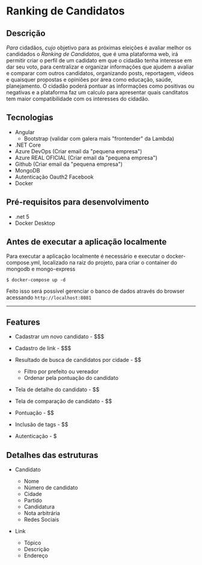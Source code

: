 # Ranking de Candidatos

## Descrição

*Para* cidadãos, *cujo* objetivo para as próximas eleições é avaliar melhor os candidados o *Ranking de Candidatos*, que é uma plataforma web, irá permitir criar o perfil de um cadidato em que o cidadão tenha interesse em dar seu voto, para centralizar e organizar informações que ajudem a avaliar e comparar com outros candidatos, organizando posts, reportagem, videos e quaisquer propostas e opiniões por área como educação, saúde, planejamento. O cidadão poderá pontuar as informações como positivas ou negativas e a plataforma faz um calculo para apresentar quais canditatos tem maior compatibilidade com os interesses do cidadão.

## Tecnologias

+ Angular
	- Bootstrap (validar com galera mais "frontender" da Lambda)
+ .NET Core
+ Azure DevOps (Criar email da "pequena empresa")
+ Azure REAL OFICIAL (Criar email da "pequena empresa")
+ Github (Criar email da "pequena empresa")
+ MongoDB
+ Autenticação Oauth2 Facebook
+ Docker

## Pré-requisitos para desenvolvimento
+ .net 5
+ Docker Desktop

## Antes de executar a aplicação localmente
Para executar a aplicação localmente é necessário e executar o docker-compose.yml, localizado na raiz do projeto, para criar o container do mongodb e mongo-express
```
$ docker-compose up -d
```
Feito isso será possível gerenciar o banco de dados através do browser acessando `http://localhost:8081`

---

## Features

+ Cadastrar um novo candidato - $$$
+ Cadastro de link - $$$

+ Resultado de busca de candidatos por cidade - $$
	+ Filtro por prefeito ou vereador
	+ Ordenar pela pontuação do candidato
	
+ Tela de detalhe do candidato - $$
+ Tela de comparação de candidato - $$

+ Pontuação - $$
+ Inclusão de tags - $$

+ Autenticação - $

## Detalhes das estruturas

+ Candidato
	- Nome
	- Número de candidato
	- Cidade
	- Partido
	- Candidatura
	- Nota arbitrária
	- Redes Sociais
	
+ Link
	- Tópico
	- Descrição
	- Endereço
  
